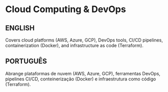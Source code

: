 # Cloud Computing & DevOps

## ENGLISH

Covers cloud platforms (AWS, Azure, GCP), DevOps tools, CI/CD pipelines, containerization (Docker), and infrastructure as code (Terraform).

## PORTUGUÊS

Abrange plataformas de nuvem (AWS, Azure, GCP), ferramentas DevOps, pipelines CI/CD, conteinerização (Docker) e infraestrutura como código (Terraform).
